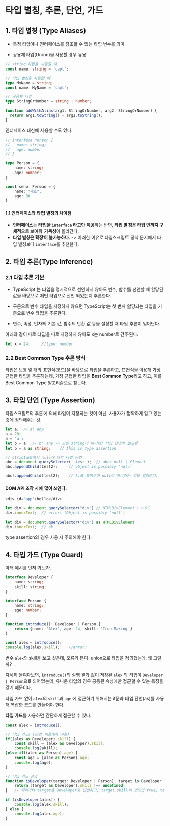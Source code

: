 # 타입 별칭, 추론, 단언, 가드

## 1. 타입 별칭 (Type Aliases)

- 특정 타입이나 인터페이스를 참조할 수 있는 타입 변수를 의미

- 공용체 타입(Union)을 사용할 경우 유용

```ts
// string 타입을 사용할 때
const name: string = 'capt';

// 타입 별칭을 사용할 때
type MyName = string;
const name: MyName = 'capt';

// 공용체 타입
type StringOrNumber = string | number;

function addWithAlias(arg1: StringOrNumber, arg2: StringOrNumber) {
  return arg1.toString() + arg2.toString();
}
```



인터페이스 대신에 사용할 수도 있다.

```typescript
// interface Person {
// 	 name: string;
// 	 age: number
// }

type Person = {
    name: string;
    age: number;
}

const seho: Person = {
    name: "세호",
    age: 30
}
```

#### 1.1 인터페이스와 타입 별칭의 차이점

- **인터페이스는 타입을 `interface` 라고만 제공**하는 반면, **타입 별칭은 타입 안까지 구체적**으로 보여줘 **가독성**이 올라간다.
- **타입 별칭은 확장이 불가능하다**. -> 이러한 이유로 타입스크립트 공식 문서에서 타입 별칭보다  `interface`를 추천한다.



## 2. 타입 추론(Type Inference)

### 2.1 타입 추론 기본

- TypeScript 는 타입을 명시적으로 선언하지 않아도 변수, 함수를 선언할 때 할당된 값을 바탕으로 어떤 타입으로 선언 되었는지 추론한다.
- 구문으로 변수 타입을 지정하지 않으면 TypeScript는 첫 번째 할당되는 타입을 기준으로 변수 타입을 추론한다.

- 변수, 속성, 인자의 기본 값, 함수의 반환 값 등을 설정할 때 타입 추론이 일어난다.



아래와 같이 따로 타입을 따로 지정하지 않아도 x는 number로 간주된다.

```ts
let x = 24;		//type: number
```

 

### 2.2 Best Common Type 추론 방식

타입은 보통 몇 개의 표현식(코드)을 바탕으로 타입을 추론하고, 표현식을 이용해 가장 근접한 타입을 추론하는데, 가장 근접한 타입을 **Best Common Type**라고 하고, 이를 Best Common Type 알고리즘으로 찾는다.



## 3. 타입 단언 (Type Assertion)

타입스크립트의 추론에 의해 타입이 지정되는 것이 아닌, 사용자가 정확하게 알고 있는 것에 정의해주는 것.

```ts
let a;	// a: any
a = 20;
a = 'a';
let b = a	// b: any -> 오잉 string이 아니네? 타입 단언이 필요함
let b = a as string;	// this is type assertion
```

```ts
// strict모드에서 null에 대한 타입 단언
abc = document.querySelector('.test');	// abc: null | Element
abc.appendChild(test2);		// object is possibly 'null'

abc!.appendChild(test2);	// !.를 붙여주어 null이 아니라는 것을 알려준다.
```



#### **DOM API** 조작 시에 많이 쓰인다.

```typescript
<div id="app">hello</div>

let div = document.querySelector("div")	// HTMLDivElement | null
div.innerText;	// error! (Object is possibly 'null')

let div = document.querySelector("div") as HTMLDivElement
div.innerText;	// ok

```

type assertion의 경우 사용 시 주의해야 한다.



## 4. 타입 가드 (Type Guard)

아래 예시를 먼저 봐보자.

```ts
interface Developer {
    name: string;
    skill: string;
}

interface Person {
    name: string;
    age: number;
}

function introduce(): Developer | Person {
    return {name: 'Alex', age: 24, skill: 'Iron Making'}
}

const alex = introduce();
console.log(alex.skill);	//error!
```

변수 `alex`의 skill을 보고 싶은데, 오류가 뜬다. union으로 타입을 정의했는데, 왜 그럴까?

자세히 들여다보면, `introduce()`의 실행 결과 값이 저장된 `alex` 의 타입이 `Developer | Person`으로 되어있는데, 유니온 타입의 경우 공통된 속성에만 접근할 수 있는 특징을 갖기 때문이다.

타입 가드 없이 `alex`의 `skill`과 `age` 에 접근하기 위해서는 if문과 타입 단언(as)를 사용해 복잡한 코드를 만들어야 한다. 

**타입 가드**를 사용하면 간단하게 접근할 수 있다.

```ts
const alex = introduce();

// 타입 가드x (단언 이용해서 구현)
if((alex as Developer).skill) {
    const skill = (alex as Developer).skill;
    console.log(skill);
}else if((alex as Person).age) {
    const age = (alex as Person).age;
    console.log(age);
}

// 타입 가드 정의
function isDeveloper(target: Developer | Person): target is Developer {
    return (target as Developer).skill !== undefined;
}	// 파라미터 target을 Developer로 단언하고, target.skill이 있으면 true, target은 Developer가 된다.

if (isDeveloper(alex)) {
    console.log(alex.skill);
} else {
    console.log(alex.age);
}
```


